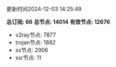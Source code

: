 更新时间2024-12-03 14:25:49

**总订阅: 66**
**总节点: 14014**
**有效节点: 12676**
- v2ray节点: 7877
- trojan节点: 1882
- ss节点: 2906
- ssr节点: 11

